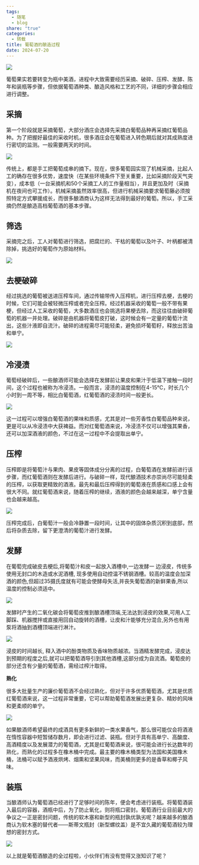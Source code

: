```yaml
---
tags:
  - 随笔
  - blog
share: "true"
categories:
  - 转载
title: 葡萄酒的酿造过程
date: 2024-07-20
---
```



![](assets/images/annually/2023/Pasted%20image%2020231001085427.png)

葡萄果实若要转变为瓶中美酒，进程中大致需要经历采摘、破碎、压榨、发酵、陈年和装瓶等步骤，但依据葡萄酒种类、酿造风格和工艺的不同，详细的步骤会相应进行调整。

## **采摘**

第一个阶段就是采摘葡萄，大部分酒庄会选择先采摘白葡萄品种再采摘红葡萄品种。为了把握好最佳的采收时机，很多酒庄会在葡萄进入转色期后就对其成熟度进行密切的监测。一般需要两天的时间。

![](assets/images/annually/2023/Pasted%20image%2020231001085721.png)

传统上，都是手工把葡萄成串的摘下。现在，很多葡萄园实现了机械采摘，比起人工的确存在很多优势，速度快（在某些环境条件下至关重要，比如采摘阶段天气突变），成本低（一台采摘机和50个采摘工人的工作量相当），并且更加及时（采摘机在夜间也可工作）。机械采摘虽然效率很高，但进行机械采摘要求葡萄藤必须按照特定方式攀援成长，而很多酿酒商认为这样无法得到最好的葡萄。所以，手工采摘仍然是酿造高档葡萄酒的基本步骤。

## 筛选

采摘完之后，工人对葡萄进行筛选，把腐烂的、干枯的葡萄以及叶子、叶柄都被清除掉，挑选好的葡萄作为原始材料。

![](assets/images/annually/2023/Pasted%20image%2020231001085732.png)

## 去梗破碎

经过挑选的葡萄被送进压榨车间，通过传输带传入压榨机，进行压榨去梗，去梗的时候，它们可能会被轻微压榨或者完全压榨。经过机器采收的葡萄一般不带有果梗，但经过人工采收的葡萄，大多数酒庄也会挑选将果梗去除，而这往往由破碎葡萄的机器一并处理。破碎是由机器将葡萄皮打破，这时候会有一定量的葡萄汁流出，这些汁液即自流汁。破碎的进程需尽可能轻柔，避免损坏葡萄籽，释放出苦油和单宁。

![](assets/images/annually/2023/Pasted%20image%2020231001085741.png)

## 冷浸渍

葡萄经破碎后，一些酿酒师可能会选择在发酵前让果皮和果汁于低温下接触一段时间，这个过程也被称为冷浸渍。一般而言，浸渍的温度控制在4-15℃，时长几个小时到一周不等，相比白葡萄酒，红葡萄酒的浸渍时间一般更长。

![](assets/images/annually/2023/Pasted%20image%2020231001085748.png)

这一过程可以增强白葡萄酒的果味和质感，尤其是对一些芳香性白葡萄品种来说，更是可以从冷浸渍中大获裨益。而对红葡萄酒来说，冷浸渍不仅可以增强其果香，还可以加深酒液的颜色，不过在这一过程中不会提取出单宁。

## 压榨

压榨即是将葡萄汁与果肉、果皮等固体成分分离的过程，白葡萄酒在发酵前进行该步骤，而红葡萄酒则在发酵后进行。与破碎一样，现代酿酒技术亦崇尚尽可能轻柔的压榨，以获取更精致的酒液。最先和最后压榨得到的葡萄液在质感和口感上会有很大不同。就红葡萄酒来说，随着压榨的继续，酒液的颜色会越来越深，单宁含量也会越来越高。

![](assets/images/annually/2023/Pasted%20image%2020231001085757.png)

压榨完成后，白葡萄汁一般会冷静置一段时间，让其中的固体杂质沉积到底部，然后将杂质去除，留下更澄清的葡萄汁进行发酵。

## 发酵

在葡萄完成破皮去梗后,将葡萄汁和皮一起放入酒槽中,一边发酵一 边浸皮，传统多使用无封口的木造或水泥酒槽, 现多使用自动控温不锈钢酒槽。较高的温度会加深酒的颜色,但超过35摄氏度就有可能会使酵母失活,并丧失葡萄酒的新鲜果香,所以温度的控制必须适中。

![](assets/images/annually/2023/Pasted%20image%2020231001085805.png)

发酵时产生的二氧化碳会将葡萄皮推到酿酒槽顶端,无法达到浸皮的效果,可用人工脚踩、机器搅拌或直接用回自动旋转的酒槽，让皮和汁能够充分混合,另外也有用泵将酒抽到酒槽顶端进行淋汁。

![](assets/images/annually/2023/Pasted%20image%2020231001085812.png)

浸皮的时间越长, 释入酒中的酚类物质及香味物质越浓。当酒精发酵完成，浸皮达到预期的程度之后,就可以把葡萄酒导引到其他酒槽,这部分成为自流酒。葡萄皮的部分还含有少量的葡萄酒，需经过榨汁取得。

**熟化**

很多大批量生产的廉价葡萄酒不会经过熟化，但对于许多优质葡萄酒，尤其是优质红葡萄酒来说，这一过程非常重要，它可以帮助葡萄酒发展出更复杂、精妙的风味和更柔顺的单宁。

![](assets/images/annually/2023/Pasted%20image%2020231001085819.png)

如果酿酒师希望最终的成酒具有更多新鲜的一类水果香气，那么很可能仅会将酒液在惰性容器中短暂储存数月，即会进行过滤、装瓶。但对于具有高单宁、高酸度、高酒精度以及发展潜力的葡萄酒，尤其是红葡萄酒来说，很可能会进行长达数年的熟化，而熟化的过程多在橡木桶中完成。最主要的橡木桶类型为法国和美国橡木桶，法桶可以赋予酒液烘烤、烟熏和坚果风味，而美桶则更多的是香草和椰子风味。

## 装瓶

当酿酒师认为葡萄酒已经进行了足够时间的陈年，便会考虑进行装瓶。将葡萄酒装入最后的容器，酒瓶中后，为了防止氧化，则将瓶口密封。葡萄酒行业目前最大的争议之一正是密封问题，传统的软木塞和新型的瓶封孰优孰劣呢？越来越多的酿酒商认为软木塞的替代者——斯蒂文瓶封（新型螺纹盖）是不宜久藏的葡萄酒较为理想的密封方式。

![](assets/images/annually/2023/Pasted%20image%2020231001085827.png)

以上就是葡萄酒酿造的全过程啦，小伙伴们有没有觉得又涨知识了呢？